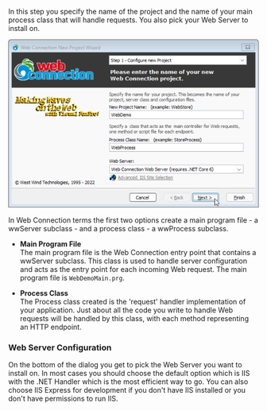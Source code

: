 ﻿In this step you specify the name of the project and the name of your main process class that will handle requests. You also pick your Web Server to install on. 

![](IMAGES\MANAGEMENTCONSOLE\NEWPROJ1.png)

In Web Connection terms the first two options  create a main program file - a wwServer subclass - and a process class - a wwProcess subclass.

* **Main Program File**  
The main program file is the Web Connection entry point that contains a wwServer subclass. This class is used to handle server configuration and acts as the entry point for each incoming Web request. The main program file is `WebDemoMain.prg`.

* **Process Class**   
The Process class created is the 'request' handler implementation of your application. Just about all the code you write to handle Web requests will be handled by this class, with each method representing an HTTP endpoint.

### Web Server Configuration
On the bottom of the dialog you get to pick the Web Server you want to install on. In most cases you should choose the default option which is IIS with the .NET Handler which is the most efficient way to go. You can also choose IIS Express for development if you don't have IIS installed or you don't have permissions to run IIS.
